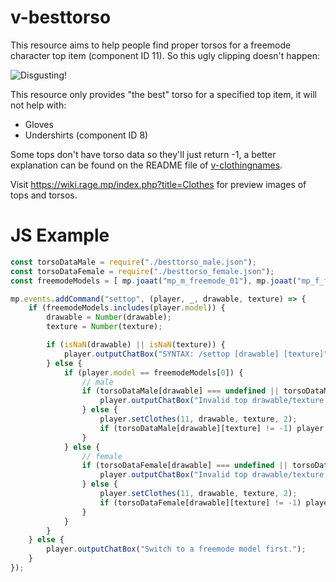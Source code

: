# v-besttorso

This resource aims to help people find proper torsos for a freemode character top item (component ID 11). So this ugly clipping doesn't happen:

![Disgusting!](https://raw.githubusercontent.com/root-cause/v-besttorso/master/ClippingExample.jpg)

This resource only provides "the best" torso for a specified top item, it will not help with:

* Gloves
* Undershirts (component ID 8)

Some tops don't have torso data so they'll just return -1, a better explanation can be found on the README file of [v-clothingnames](https://github.com/root-cause/v-clothingnames).

Visit https://wiki.rage.mp/index.php?title=Clothes for preview images of tops and torsos.

# JS Example

```js
const torsoDataMale = require("./besttorso_male.json");
const torsoDataFemale = require("./besttorso_female.json");
const freemodeModels = [ mp.joaat("mp_m_freemode_01"), mp.joaat("mp_f_freemode_01") ];

mp.events.addCommand("settop", (player, _, drawable, texture) => {
    if (freemodeModels.includes(player.model)) {
        drawable = Number(drawable);
        texture = Number(texture);

        if (isNaN(drawable) || isNaN(texture)) {
            player.outputChatBox("SYNTAX: /settop [drawable] [texture]");
        } else {
            if (player.model == freemodeModels[0]) {
                // male
                if (torsoDataMale[drawable] === undefined || torsoDataMale[drawable][texture] === undefined) {
                    player.outputChatBox("Invalid top drawable/texture.");
                } else {
                    player.setClothes(11, drawable, texture, 2);
                    if (torsoDataMale[drawable][texture] != -1) player.setClothes(3, torsoDataMale[drawable][texture].BestTorsoDrawable, torsoDataMale[drawable][texture].BestTorsoTexture, 2);
                }
            } else {
                // female
                if (torsoDataFemale[drawable] === undefined || torsoDataFemale[drawable][texture] === undefined) {
                    player.outputChatBox("Invalid top drawable/texture.");
                } else {
                    player.setClothes(11, drawable, texture, 2);
                    if (torsoDataFemale[drawable][texture] != -1) player.setClothes(3, torsoDataFemale[drawable][texture].BestTorsoDrawable, torsoDataFemale[drawable][texture].BestTorsoTexture, 2);
                }
            }
        }
    } else {
        player.outputChatBox("Switch to a freemode model first.");
    }
});
```
